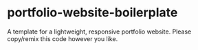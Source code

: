# portfolio-website-boilerplate
A template for a lightweight, responsive portfolio website. Please copy/remix this code however you like.
